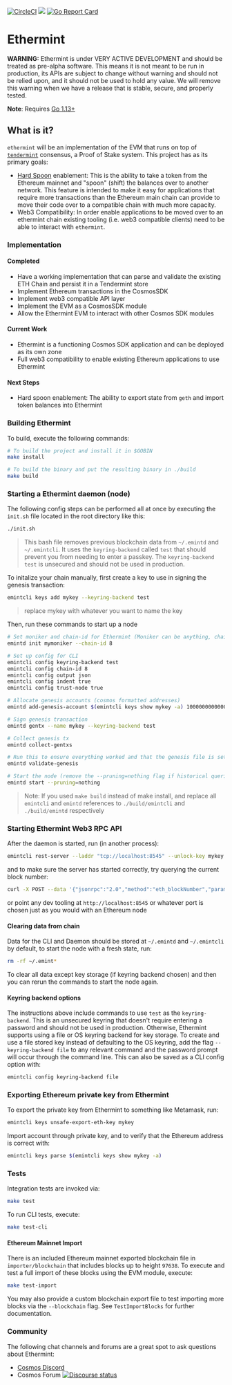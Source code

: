 [![CircleCI](https://circleci.com/gh/cosmos/ethermint.svg?style=svg)](https://circleci.com/gh/cosmos/ethermint)
[![](https://godoc.org/github.com/cosmos/ethermint?status.svg)](http://godoc.org/github.com/cosmos/ethermint) [![Go Report Card](https://goreportcard.com/badge/github.com/cosmos/ethermint)](https://goreportcard.com/report/github.com/cosmos/ethermint)

# Ethermint

__**WARNING:**__ Ethermint is under VERY ACTIVE DEVELOPMENT and should be treated as pre-alpha software. This means it is not meant to be run in production, its APIs are subject to change without warning and should not be relied upon, and it should not be used to hold any value. We will remove this warning when we have a release that is stable, secure, and properly tested.

**Note**: Requires [Go 1.13+](https://golang.org/dl/)

## What is it?

`ethermint` will be an implementation of the EVM that runs on top of [`tendermint`](https://github.com/tendermint/tendermint) consensus, a Proof of Stake system. This project has as its primary goals:

- [Hard Spoon](https://blog.cosmos.network/introducing-the-hard-spoon-4a9288d3f0df) enablement: This is the ability to take a token from the Ethereum mainnet and "spoon" (shift) the balances over to another network. This feature is intended to make it easy for applications that require more transactions than the Ethereum main chain can provide to move their code over to a compatible chain with much more capacity.
- Web3 Compatibility: In order enable applications to be moved over to an ethermint chain existing tooling (i.e. web3 compatible clients) need to be able to interact with `ethermint`.

### Implementation

#### Completed

- Have a working implementation that can parse and validate the existing ETH Chain and persist it in a Tendermint store
- Implement Ethereum transactions in the CosmosSDK
- Implement web3 compatible API layer
- Implement the EVM as a CosmosSDK module
- Allow the Ethermint EVM to interact with other Cosmos SDK modules

#### Current Work

- Ethermint is a functioning Cosmos SDK application and can be deployed as its own zone
- Full web3 compatibility to enable existing Ethereum applications to use Ethermint

#### Next Steps

- Hard spoon enablement: The ability to export state from `geth` and import token balances into Ethermint

### Building Ethermint

To build, execute the following commands:

```bash
# To build the project and install it in $GOBIN
make install

# To build the binary and put the resulting binary in ./build
make build
```

### Starting a Ethermint daemon (node)

The following config steps can be performed all at once by executing the `init.sh` file located in the root directory like this:
```bash
./init.sh
```
> This bash file removes previous blockchain data from `~/.emintd` and `~/.emintcli`. It uses the `keyring-backend` called `test` that should prevent you from needing to enter a passkey. The `keyring-backend` `test` is unsecured and should not be used in production.

To initalize your chain manually, first create a key to use in signing the genesis transaction:

```bash
emintcli keys add mykey --keyring-backend test
```

> replace mykey with whatever you want to name the key

Then, run these commands to start up a node

```bash
# Set moniker and chain-id for Ethermint (Moniker can be anything, chain-id must be an integer)
emintd init mymoniker --chain-id 8

# Set up config for CLI
emintcli config keyring-backend test
emintcli config chain-id 8
emintcli config output json
emintcli config indent true
emintcli config trust-node true

# Allocate genesis accounts (cosmos formatted addresses)
emintd add-genesis-account $(emintcli keys show mykey -a) 1000000000000000000photon,1000000000000000000stake

# Sign genesis transaction
emintd gentx --name mykey --keyring-backend test

# Collect genesis tx
emintd collect-gentxs

# Run this to ensure everything worked and that the genesis file is setup correctly
emintd validate-genesis

# Start the node (remove the --pruning=nothing flag if historical queries are not needed)
emintd start --pruning=nothing
```

> Note: If you used `make build` instead of make install, and replace all `emintcli` and `emintd` references to `./build/emintcli` and `./build/emintd` respectively

### Starting Ethermint Web3 RPC API

After the daemon is started, run (in another process):

```bash
emintcli rest-server --laddr "tcp://localhost:8545" --unlock-key mykey
```

and to make sure the server has started correctly, try querying the current block number:

```bash
curl -X POST --data '{"jsonrpc":"2.0","method":"eth_blockNumber","params":[],"id":1}' -H "Content-Type: application/json" http://localhost:8545
```

or point any dev tooling at `http://localhost:8545` or whatever port is chosen just as you would with an Ethereum node

#### Clearing data from chain

Data for the CLI and Daemon should be stored at `~/.emintd` and `~/.emintcli` by default, to start the node with a fresh state, run:

```bash
rm -rf ~/.emint*
```

To clear all data except key storage (if keyring backend chosen) and then you can rerun the commands to start the node again.

#### Keyring backend options

The instructions above include commands to use `test` as the `keyring-backend`. This is an unsecured keyring that doesn't require entering a password and should not be used in production. Otherwise, Ethermint supports using a file or OS keyring backend for key storage. To create and use a file stored key instead of defaulting to the OS keyring, add the flag `--keyring-backend file` to any relevant command and the password prompt will occur through the command line. This can also be saved as a CLI config option with:

```bash
emintcli config keyring-backend file
```

### Exporting Ethereum private key from Ethermint

To export the private key from Ethermint to something like Metamask, run:

```bash
emintcli keys unsafe-export-eth-key mykey
```

Import account through private key, and to verify that the Ethereum address is correct with:

```bash
emintcli keys parse $(emintcli keys show mykey -a)
```

### Tests

Integration tests are invoked via:

```bash
make test
```

To run CLI tests, execute:

```bash
make test-cli
```

#### Ethereum Mainnet Import

There is an included Ethereum mainnet exported blockchain file in `importer/blockchain`
that includes blocks up to height `97638`. To execute and test a full import of
these blocks using the EVM module, execute:

```bash
make test-import
```

You may also provide a custom blockchain export file to test importing more blocks
via the `--blockchain` flag. See `TestImportBlocks` for further documentation.

### Community

The following chat channels and forums are a great spot to ask questions about Ethermint:

- [Cosmos Discord](https://discord.gg/W8trcGV)
- Cosmos Forum [![Discourse status](https://img.shields.io/discourse/https/forum.cosmos.network/status.svg)](https://forum.cosmos.network)

